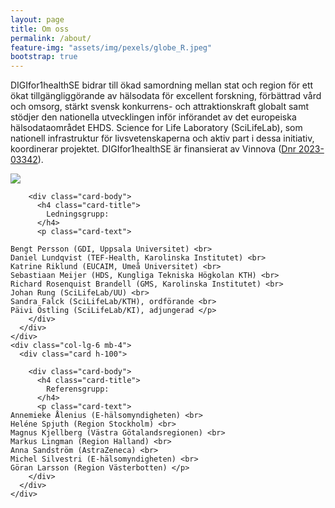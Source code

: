 ```yaml
---
layout: page
title: Om oss
permalink: /about/
feature-img: "assets/img/pexels/globe_R.jpeg"
bootstrap: true
---
```

DIGIfor1healthSE bidrar till ökad samordning mellan stat och region för ett ökat tillgängliggörande av hälsodata för excellent forskning, förbättrad vård och omsorg, stärkt svensk konkurrens- och attraktionskraft globalt samt stödjer den nationella utvecklingen inför införandet av det europeiska hälsodataområdet EHDS. Science for Life Laboratory (SciLifeLab), som nationell infrastruktur för livsvetenskaperna och aktiv part i dessa initiativ, koordinerar projektet. DIGIfor1healthSE är finansierat av Vinnova (<a href="https://www.vinnova.se/p/for-effektivt-och-hallbart-nyttjande-av-halsodata-genom-integrering-av-digital-projekten-och-gms-i-sverige/?_t_id=bg624RHslRuoHiqzodAX4w%3d%3d&_t_uuid=me0KwTSHQ5KfGmS1gVIGjg&_t_q=h%c3%a4lsodata&_t_tags=language%3asv%2csiteid%3a6a0eda26-a5be-4f47-a778-b9393a63f812%2candquerymatch&_t_hit.id=Vinnova_Models_Pages_ProjectPage/_7faa63d5-f0dd-40bc-8f2e-4d96ff23c1c0_sv&_t_hit.pos=2">Dnr 2023-03342</a>).

<img src="assets/img/DIGIfor1healthSE_strukturV1.jpg" />

  <!-- Page Content -->
<div class="container">

  <div class="row">
    <div class="col-lg-6 mb-4">
      <div class="card h-100">
        
        <div class="card-body">
          <h4 class="card-title">
            Ledningsgrupp:
          </h4>
          <p class="card-text">

    Bengt Persson (GDI, Uppsala Universitet) <br>
    Daniel Lundqvist (TEF-Health, Karolinska Institutet) <br>
    Katrine Riklund (EUCAIM, Umeå Universitet) <br>
    Sebastiaan Meijer (HDS, Kungliga Tekniska Högkolan KTH) <br>
    Richard Rosenquist Brandell (GMS, Karolinska Institutet) <br>
    Johan Rung (SciLifeLab/UU) <br> 
    Sandra Falck (SciLifeLab/KTH), ordförande <br>
    Päivi Östling (SciLifeLab/KI), adjungerad </p>
        </div>
      </div>
    </div>
    <div class="col-lg-6 mb-4">
      <div class="card h-100">
        
        <div class="card-body">
          <h4 class="card-title">
            Referensgrupp:
          </h4>
          <p class="card-text">
    Annemieke Ålenius (E-hälsomyndigheten) <br>
    Heléne Spjuth (Region Stockholm) <br>
    Magnus Kjellberg (Västra Götalandsregionen) <br>
    Markus Lingman (Region Halland) <br>
    Anna Sandström (AstraZeneca) <br>
    Michel Silvestri (E-hälsomyndigheten) <br>
    Göran Larsson (Region Västerbotten) </p>
        </div>
      </div>
    </div>
   
  </div>
  <!-- /.row -->

</div>
<!-- /.container --> 


